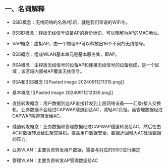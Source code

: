 ## 一、名词解释
- SSID概念：无线网络的名称/标识，就是我们常说的WiFi名。
- BSSID概念：释放无线信号设备AP的身份标识，可以理解为AP的MAC地址。
- VAP概念：虚拟AP，由一个物理AP可以释放出16个不同的无线信号。
- BSS概念：组成WLAN基本单元是基本服务集，即AP。
- BSA概念：由释放无线信号的设备AP和连接无线信号的设备组成，是一个区域；该区域内部被AP覆盖无线信号。

- BSA和BSS概念
![[Pasted image 20240911211315.png]]
- 基本概念
![[Pasted image 20240911212339.png]]

- 直接转发概念：用户数据到达AP直接转发到上层网络设备——汇聚/接入交换机，业务数据不会经过CAPWAP隧道到达AC，减轻AC负担。而管理数据经过CAPWAP隧道转发给AC。
- 隧道转发概念：业务数据和管理数据经过CAPWAP隧道转发给AC，然后在由AC将数据转发给汇聚交换机。提高用户数据安全，数据迂回增大AC处理数据的压力。
- 业务VLAN：主要负责转发用户数据，需要与对应的SSID进行绑定
- 管理VLAN：主要负责转发AP管理数据给AC